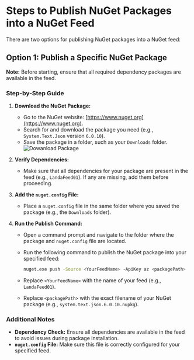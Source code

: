 # Steps to Publish NuGet Packages into a NuGet Feed

There are two options for publishing NuGet packages into a NuGet feed:

## Option 1: Publish a Specific NuGet Package

**Note:** Before starting, ensure that all required dependency packages are available in the feed.

### Step-by-Step Guide

1. **Download the NuGet Package:**
   - Go to the NuGet website: [https://www.nuget.org](https://www.nuget.org).
   - Search for and download the package you need (e.g., `System.Text.Json` version `6.0.10`).
   - Save the package in a folder, such as your `Downloads` folder.
![Dowanload Package](https://github.com/user-attachments/assets/0599d29c-8891-4263-ae1a-23d20477960b)

2. **Verify Dependencies:**
   - Make sure that all dependencies for your package are present in the feed (e.g., `LandaFeed01`). If any are missing, add them before proceeding.

3. **Add the `nuget.config` File:**
   - Place a `nuget.config` file in the same folder where you saved the package (e.g., the `Downloads` folder).

4. **Run the Publish Command:**
   - Open a command prompt and navigate to the folder where the package and `nuget.config` file are located.
   - Run the following command to publish the NuGet package into your specified feed:

     ```bash
     nuget.exe push -Source <YourFeedName> -ApiKey az <packagePath>
     ```

   - Replace `<YourFeedName>` with the name of your feed (e.g., `LandaFeed01`).
   - Replace `<packagePath>` with the exact filename of your NuGet package (e.g., `system.text.json.6.0.10.nupkg`).

### Additional Notes

- **Dependency Check:** Ensure all dependencies are available in the feed to avoid issues during package installation.
- **`nuget.config` File:** Make sure this file is correctly configured for your specified feed.
